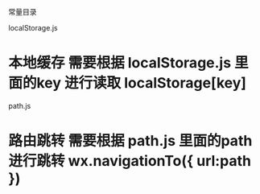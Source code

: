 常量目录

localStorage.js
# 本地缓存 需要根据 localStorage.js 里面的key 进行读取 localStorage[key]

path.js
# 路由跳转 需要根据 path.js 里面的path 进行跳转 wx.navigationTo({ url:path }) 